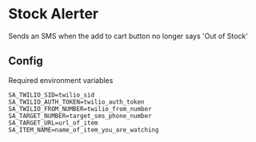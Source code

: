 # Stock Alerter
Sends an SMS when the add to cart button no longer says 'Out of Stock'

## Config
Required environment variables
```
SA_TWILIO_SID=twilio_sid
SA_TWILIO_AUTH_TOKEN=twilio_auth_token
SA_TWILIO_FROM_NUMBER=twilio_from_number
SA_TARGET_NUMBER=target_sms_phone_number
SA_TARGET_URL=url_of_item
SA_ITEM_NAME=name_of_item_you_are_watching
```
